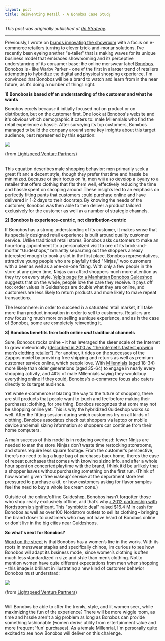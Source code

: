 ```yaml
---
layout: post
title: Reinventing Retail - A Bonobos Case Study
---
```


*This post was originally published at [On Strategy](http://cargocollective.com/joychen/Reinventing-Retail-A-Bonobos-Case-Study).*

-----

Previously, I wrote on [brands innovating the showroom](/2013/04/08/brands-innovating-the-showroom/) with a focus on e-commerce retailers turning to clever brick-and-mortar solutions. I've recently been eyeing another "e-tailer" that is making waves for its unique business model that embraces showrooming and its perceptive understanding of its consumer base: the online menswear label [Bonobos](http://bonobos.com). Bonobos is - like Warby Parker - one of the first in a larger trend of retailers attempting to hybridize the digital and physical shopping experience. I'm convinced that Bonobos will be a brand to watch and learn from in the near future, as it's doing a number of things right. 

**1) Bonobos is based off an understanding of the customer and what he wants**

Bonobos excels because it initially focused not on product or on distribution, but on the customer first. One look at Bonobos's website and it's obvious which demographic it caters to: male Millennials who find the retail experience a hassle. After surveying its top customers, Bonobos managed to build the company around some key insights about this target audience, best represented by this equation:

[![](http://payload193.cargocollective.com/1/12/392931/6168283/bonobos_shopping_1.png)](http://lsvp.com/2010/12/16/why-lightspeed-invested-in-bonobos/)

<div class="caption">(from <a href="http://lsvp.com/2010/12/16/why-lightspeed-invested-in-bonobos/" target="_blank">Lightspeed Venture Partners</a>)</div><br>

This equation describes male shopping behavior: men primarily seek a great fit and a decent style, though they prefer that time and hassle be minimized. Because of their focus on fit, men will also develop a loyalty to a retailer that offers clothing that fits them well, effectively reducing the time and hassle spent on shopping around. These insights led to an emphasis on perfectly fitting pants that customers could purchase online and have delivered in 1-2 days to their doorstep. By knowing the needs of the customer, Bonobos was then able to then deliver a product tailored exclusively for the customer as well as a number of strategic channels.

**2) Bonobos is experience-centric, not distribution-centric** 

If Bonobos has a strong understanding of its customer, it makes sense that its specially designed retail experience is built around quality customer service. Unlike traditional retail stores, Bonobos asks customers to make an hour-long appointment for a personalized visit to one of its brick-and-mortar "Guideshops," brilliantly separating out the shoppers already interested enough to book a slot in the first place. Bonobos representatives, attractive young people who are playfully titled "Ninjas," woo customers with a beer as well as a one-on-one fitting.  With only a few people in the store at any given time, Ninjas can afford shoppers much more attention as they try on every style. [Yelp's page for a Manhattan Bonobos Guideshop](http://www.yelp.com/biz/bonobos-manhattan-2) suggests that on the whole, people love the care they receive. It pays off too: order values in Guideshops are double what they are online, and customers are less likely to return products and more likely to make repeat transactions. 

The lesson here: in order to succeed in a saturated retail market, it’ll take more than product innovation in order to sell to customers. Retailers are now focusing much more on selling a unique experience, and as in the case of Bonobos, some are completely reinventing it.     

**3) Bonobos benefits from both online _and_ traditional channels**

Sure, Bonobos rocks online – it has leveraged the sheer scale of the Internet to grow meteorically ([described in 2010 as “the internet’s fastest growing men’s clothing retailer”](http://www.marketwire.com/press-release/bonobos-secures-185m-funding-round-from-lightspeed-venture-partners-accel-partners-1370286.htm)). For another, it rides on the successes of the Zappos model by providing free shipping and returns as well as premium customer service online, which people love. With [Millennials](http://www.emarketer.com/Article/How-Millennials-Shop-Online/1010031) (aged 18-34) more likely than older generations (aged 35-64) to engage in nearly every shopping activity, and 40% of male Millennials saying they would buy everything online if they could, Bonobos's e-commerce focus also caters directly to its target audience. 

Yet while e-commerce is blazing the way to the future of shopping, there are still products that people want to touch and feel before making their purchases: clothing, for one thing. Bonobos recognizes that some may not be shopping online yet. This is why the hybridized Guideshop works so well. After the fitting session during which customers try on all kinds of clothing, Bonobos associates check out shoppers via laptop or mobile device and email sizing information so shoppers can continue from their home computers. 

A main success of this model is in reducing overhead: fewer Ninjas are needed to man the store, Ninjas don’t waste time restocking storerooms, and stores require less square footage. From the customer’s perspective, there’s no need to lug a huge bag of purchases back home, there’s the ease of repeat purchases that comes with knowing sizing info, and after a whole hour spent on concerted playtime with the brand, I think it’d be unlikely that a shopper leaves without purchasing something on the first run. (Think of how women given ‘free makeup’ service at the department store feel pressured to purchase a kit, or how customers asking for flavor samples feel the need to buy a whole ice cream cone.) 

Outside of the online/offline Guideshop, Bonobos hasn’t forgotten those who shop nearly exclusively offline, and that’s why [a 2012 partnership with Nordstrom is significant](http://dealbook.nytimes.com/2012/04/11/stores-go-online-to-find-a-perfect-fit/?ref=business). This "symbiotic deal" raised $16.4 M in cash for Bonobos as well as over 100 Nordstrom outlets to sell its clothing – bringing the brand closer to customers who may not have heard of Bonobos online or don’t live in the big cities near Guideshops. 

**So what's next for Bonobos?**

[Word on the street](https://twitter.com/Bonobos/status/344613051670097921) is that Bonobos has a women’s line in the works. With its roots in menswear staples and specifically chinos, I’m curious to see how Bonobos will adapt its business model, since women’s clothing is often much less standardized in size and style than men’s clothing. Not to mention women have quite different expectations from men when shopping - this image is brilliant in illustrating a new kind of customer behavior Bonobos must understand:

![](http://payload193.cargocollective.com/1/12/392931/6168283/bonobos_shopping_female.png)

<div class="caption">(from <a href="http://lsvp.com/2010/12/16/why-lightspeed-invested-in-bonobos/" target="_blank">Lightspeed Venture Partners</a>)</div><br>

Will Bonobos be able to offer the trends, style, and fit women seek, while maximizing the fun of the experience? There will be more wiggle room, as time and hassle aren't a big problem as long as Bonobos can provide something fashionable (women derive utility from entertainment value and more frequent 'fun' purchases). As a female Millennial, I'm personally quite excited to see how Bonobos will deliver on this challenge. 		